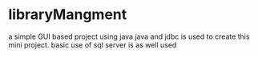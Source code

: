 # libraryMangment
a simple GUI based project using java
java and jdbc is used to create this mini project.
basic use of sql server is as well used
